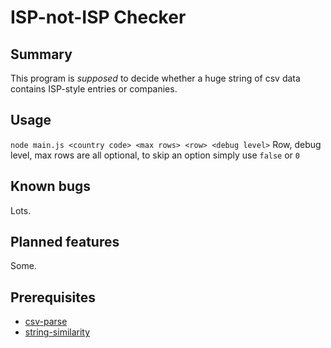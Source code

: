 # ISP-not-ISP Checker

## Summary

This program is _supposed_ to decide whether a huge string of csv data contains ISP-style entries or companies.

## Usage

`node main.js <country code> <max rows> <row> <debug level>` 
Row, debug level, max rows are all optional, to skip an option simply use `false` or `0`  

## Known bugs

Lots.

## Planned features

Some.

## Prerequisites
+ [csv-parse](http://csv.adaltas.com/)
+ [string-similarity](https://www.npmjs.com/package/string-similarity)
